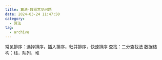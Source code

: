 ```yaml
---
title: 算法-数组常见问题
date: 2024-03-24 11:47:50
category:
  - 算法
tag:
  - archive
---
```

常见排序：选择排序，插入排序，归并排序，快速排序
查找：二分查找法
数据结构：栈，队列，堆
